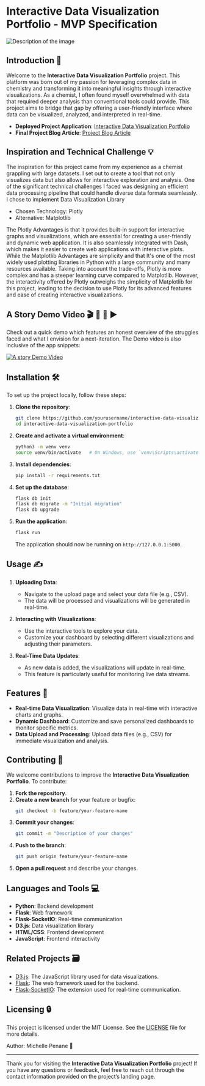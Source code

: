 # Interactive Data Visualization Portfolio - MVP Specification

<img src="https://miro.medium.com/v2/resize:fit:720/format:webp/1*Qn4sp28csHcEGfnv-AoIHw.png" alt="Description of the image">

## Introduction 👋

Welcome to the **Interactive Data Visualization Portfolio** project. This platform was born out of my passion for leveraging complex data in chemistry and transforming it into meaningful insights through interactive visualizations. As a chemist, I often found myself overwhelmed with data that required deeper analysis than conventional tools could provide. This project aims to bridge that gap by offering a user-friendly interface where data can be visualized, analyzed, and interpreted in real-time.

- **Deployed Project Application**: [Interactive Data Visualization Portfolio](https://github.com/Tentswalo/Tentswalo.io)
- **Final Project Blog Article**: [Project Blog Article](https://medium.com/@mpenane1/the-purpose-of-the-interactive-data-visualization-portfolio-is-to-create-a-robust-user-friendly-6bb62913aa6d )

## Inspiration and Technical Challenge 💡
The inspiration for this project came from my experience as a chemist grappling with large datasets. I set out to create a tool that not only visualizes data but also allows for interactive exploration and analysis. One of the significant technical challenges I faced was designing an efficient data processing pipeline that could handle diverse data formats seamlessly. I chose to implement Data Visualization Library
- Chosen Technology: Plotly
- Alternative: Matplotlib

The Plotly Advantages is that it provides built-in support for interactive graphs and visualizations, which are essential for creating a user-friendly and dynamic web application. It is also seamlessly integrated with Dash, which makes it easier to create web applications with interactive plots. While the Matplotlib Advantages are simplicity and that It's one of the most widely used plotting libraries in Python with a large community and many resources available. Taking into account the trade-offs, Plotly is more complex and has a steeper learning curve compared to Matplotlib. However, the interactivity offered by Plotly outweighs the simplicity of Matplotlib for this project, leading to the decision to use Plotly for its advanced features and ease of creating interactive visualizations.

## A Story Demo Video 🎬 🎥 🔴 ▶

Check out a quick demo which features an honest overview of the struggles faced and what I envision for a next-iteration. The Demo video is also inclusive of the app snippets:

[![A story Demo Video](https://img.youtube.com/vi/FnlQBUePh8c/0.jpg)](https://www.youtube.com/watch?v=FnlQBUePh8c)

## Installation 🛠️

To set up the project locally, follow these steps:

1. **Clone the repository**:
    ```bash
    git clone https://github.com/yourusername/interactive-data-visualization-portfolio.git
    cd interactive-data-visualization-portfolio
    ```

2. **Create and activate a virtual environment**:
    ```bash
    python3 -m venv venv
    source venv/bin/activate   # On Windows, use `venv\Scripts\activate`
    ```

3. **Install dependencies**:
    ```bash
    pip install -r requirements.txt
    ```

4. **Set up the database**:
    ```bash
    flask db init
    flask db migrate -m "Initial migration"
    flask db upgrade
    ```

5. **Run the application**:
    ```bash
    flask run
    ```

    The application should now be running on `http://127.0.0.1:5000`.

## Usage ✍

1. **Uploading Data**:
    - Navigate to the upload page and select your data file (e.g., CSV).
    - The data will be processed and visualizations will be generated in real-time.

2. **Interacting with Visualizations**:
    - Use the interactive tools to explore your data.
    - Customize your dashboard by selecting different visualizations and adjusting their parameters.

3. **Real-Time Data Updates**:
    - As new data is added, the visualizations will update in real-time.
    - This feature is particularly useful for monitoring live data streams.

## Features 🔎

- **Real-time Data Visualization**: Visualize data in real-time with interactive charts and graphs.
- **Dynamic Dashboard**: Customize and save personalized dashboards to monitor specific metrics.
- **Data Upload and Processing**: Upload data files (e.g., CSV) for immediate visualization and analysis.

## Contributing 🤝

We welcome contributions to improve the **Interactive Data Visualization Portfolio**. To contribute:

1. **Fork the repository**.
2. **Create a new branch** for your feature or bugfix:
    ```bash
    git checkout -b feature/your-feature-name
    ```
3. **Commit your changes**:
    ```bash
    git commit -m "Description of your changes"
    ```
4. **Push to the branch**:
    ```bash
    git push origin feature/your-feature-name
    ```
5. **Open a pull request** and describe your changes.

## Languages and Tools 💻

- **Python**: Backend development
- **Flask**: Web framework
- **Flask-SocketIO**: Real-time communication
- **D3.js**: Data visualization library
- **HTML/CSS**: Frontend development
- **JavaScript**: Frontend interactivity


## Related Projects 🗃️

- [D3.js](https://d3js.org/): The JavaScript library used for data visualizations.
- [Flask](https://flask.palletsprojects.com/): The web framework used for the backend.
- [Flask-SocketIO](https://flask-socketio.readthedocs.io/): The extension used for real-time communication.

## Licensing 🔒

This project is licensed under the MIT License. See the [LICENSE](LICENSE) file for more details.

Author: Michelle Penane 👩

---

Thank you for visiting the **Interactive Data Visualization Portfolio** project! If you have any questions or feedback, feel free to reach out through the contact information provided on the project’s landing page.
